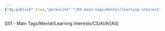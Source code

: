 ```yaml
---
{"dg-publish":true,"permalink":"/01-main-tags/mental/learning-interests/cs/ai/learning-ai/learning-ai/"}
---
```


[[01 - Main Tags/Mental/Learning Interests/CS/AI/AI\|AI]]
